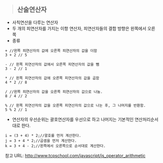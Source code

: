 > ## 산술연산자
  - 사칙연산을 다루는 연산자
  - 두 개의 피연산자를 가지는 이항 연산자, 피연산자들의 결합 방향은 왼쪽에서 오른쪽
  - 종류
  ```
  + //왼쪽 피연산자의 값에 오른쪽 피연산자의 값을 더함
  3 + 2 // 5
  
  - // 왼쪽 피연산자의 값에서 오른쪽 피연산자의 값을 뺌
  3 - 2 // 1
  
  * // 왼쪽 피연산자의 값에 오른쪽 피연산자의 값을 곱함
  4 * 2 // 8
  
  / //왼쪽 피연산자의 값을 오른쪽 피연산자의 값으로 나눔.
  8 / 4 // 2
  
  % // 왼쪽 피연산자의 값을 오른쪽 피연산자의 값으로 나눈 후, 그 나머지를 반환함.
  5 % 2 // 1
  ```
  - 연산자의 우선순위는 괄호연산자를 우선으로 하고 나머지는 기본적인 연산처리순서대로 한다.
  ```
  i = (3 + 4) * 2;//괄호를 먼저 계산한다.
  j = 3 + 4 * 2;//곱셈을 먼저 계산한다.
  k = 3 + 4 - 2;//왼쪽에서 오른쪽으로 순서대로 계산한다.
  ```
  
  참고 URL: http://www.tcpschool.com/javascript/js_operator_arithmetic
